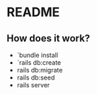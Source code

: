 # README

## How does it work?


- `bundle install
- `rails db:create
- rails db:migrate
- rails db:seed
- rails server
